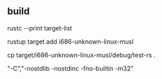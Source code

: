 ## build

rustc --print target-list

rustup target add i686-unknown-linux-musl

cp target/i686-unknown-linux-musl/debug/test-rs .

"-C","-nostdlib -nostdinc  -fno-builtin -m32"


